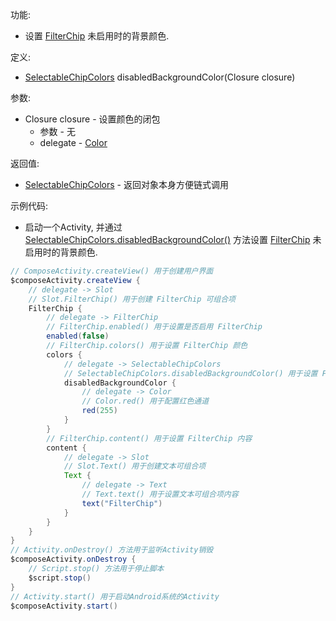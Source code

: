 功能:

+ 设置 [FilterChip](/API/UI/Compose/Widget/FilterChip/README.md) 未启用时的背景颜色.

定义:

+ [SelectableChipColors](/API/UI/Compose/Theme/Color/SelectableChipColors/README.md)
  disabledBackgroundColor(Closure closure)

参数:

+ Closure closure - 设置颜色的闭包
    + 参数 - 无
    + delegate - [Color](/API/UI/Compose/Theme/Color/Color/README.md)

返回值:

+ [SelectableChipColors](/API/UI/Compose/Theme/Color/SelectableChipColors/README.md) - 返回对象本身方便链式调用

示例代码:

+ 启动一个Activity,
  并通过 [SelectableChipColors.disabledBackgroundColor()](/API/UI/Compose/Theme/Color/SelectableChipColors/README.md?id=disabledBackgroundColor)
  方法设置 [FilterChip](/API/UI/Compose/Widget/FilterChip/README.md) 未启用时的背景颜色.

```groovy
// ComposeActivity.createView() 用于创建用户界面
$composeActivity.createView {
    // delegate -> Slot
    // Slot.FilterChip() 用于创建 FilterChip 可组合项
    FilterChip {
        // delegate -> FilterChip
        // FilterChip.enabled() 用于设置是否启用 FilterChip
        enabled(false)
        // FilterChip.colors() 用于设置 FilterChip 颜色
        colors {
            // delegate -> SelectableChipColors
            // SelectableChipColors.disabledBackgroundColor() 用于设置 FilterChip 未启用时的背景颜色
            disabledBackgroundColor {
                // delegate -> Color
                // Color.red() 用于配置红色通道
                red(255)
            }
        }
        // FilterChip.content() 用于设置 FilterChip 内容
        content {
            // delegate -> Slot
            // Slot.Text() 用于创建文本可组合项
            Text {
                // delegate -> Text
                // Text.text() 用于设置文本可组合项内容
                text("FilterChip")
            }
        }
    }
}
// Activity.onDestroy() 方法用于监听Activity销毁
$composeActivity.onDestroy {
    // Script.stop() 方法用于停止脚本
    $script.stop()
}
// Activity.start() 用于启动Android系统的Activity
$composeActivity.start()
```